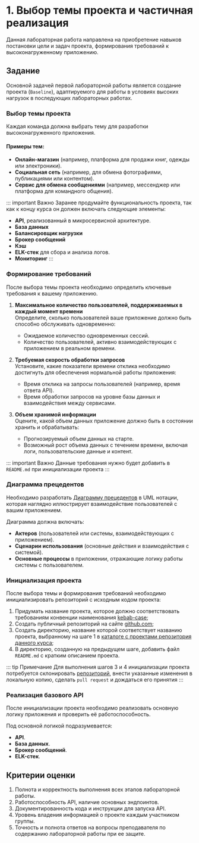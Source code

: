 # 1. Выбор темы проекта и частичная реализация 

Данная лабораторная работа направлена на приобретение навыков постановки цели и задач проекта, формирования требований к высоконагруженному приложению.

## Задание

Основной задачей первой лабораторной работы является создание проекта (`Baseline`), адаптируемого для работы в условиях высоких нагрузок в последующих лабораторных работах.

### Выбор темы проекта

Каждая команда должна выбрать тему для разработки высоконагруженного приложения.

#### Примеры тем:

- **Онлайн-магазин** (например, платформа для продажи книг, одежды или электроники).  
- **Социальная сеть** (например, для обмена фотографиями, публикациями или контентом).  
- **Сервис для обмена сообщениями** (например, мессенджер или платформа для командного общения). 

::: important Важно
Заранее продумайте функциональность проекта, так как к концу курса он должен включать следующие элементы:  
- **API**, реализованный в микросервисной архитектуре.  
- **База данных**   
- **Балансировщик нагрузки** 
- **Брокер сообщений**
- **Кэш** 
- **ELK-стек** для сбора и анализа логов.  
- **Мониторинг** 
:::

### Формирование требований

После выбора темы проекта необходимо определить ключевые требования к вашему приложению.

1. **Максимальное количество пользователей, поддерживаемых в каждый момент времени**  
   Определите, сколько пользователей ваше приложение должно быть способно обслуживать одновременно:
   - Ожидаемое количество одновременных сессий.
   - Количество пользователей, активно взаимодействующих с приложением в реальном времени.

2. **Требуемая скорость обработки запросов**  
   Установите, какие показатели времени отклика необходимо достигнуть для обеспечения нормальной работы приложения:
   - Время отклика на запросы пользователей (например, время ответа API).
   - Время обработки запросов на уровне базы данных и взаимодействия между сервисами.

3. **Объем хранимой информации**  
   Оцените, какой объем данных приложение должно быть в состоянии хранить и обрабатывать:
   - Прогнозируемый объем данных на старте.
   - Возможный рост объема данных с течением времени, включая логи, пользовательские данные и контент.


::: important Важно
Данные требования нужно будет добавить в `README.md` при инициализации проекта
:::

### Диаграмма прецедентов

Необходимо разработать [Диаграмму прецедентов](https://creately.com/blog/ru/%D0%B4%D0%B8%D0%B0%D0%B3%D1%80%D0%B0%D0%BC%D0%BC%D0%B0/%D1%83%D1%87%D0%B5%D0%B1%D0%BD%D0%BE%D0%B5-%D0%BF%D0%BE%D1%81%D0%BE%D0%B1%D0%B8%D0%B5-%D0%BF%D0%BE-%D0%B4%D0%B8%D0%B0%D0%B3%D1%80%D0%B0%D0%BC%D0%BC%D0%B0-%D0%BF%D1%80%D0%B5%D1%86%D0%B5%D0%B4%D0%B5/) в UML нотации, которая наглядно иллюстрирует взаимодействие пользователей с вашим приложением.

Диаграмма должна включать:
- **Актеров** (пользователей или системы, взаимодействующих с приложением).
- **Сценарии использования** (основные действия и взаимодействия с системой).
- **Основные процессы** в приложении, отражающие логику работы системы с пользователем.


### Инициализация проекта
После выбора темы и формирования требований необходимо инициализировать репозиторий с исходным кодом проекта:
1. Придумать название проекта, которое должно соответствовать требованиям конвенции наименования [kebab-case](https://www.theserverside.com/definition/Kebab-case);
1. Создать публичный репозиторий на сайте [github.com](https://github.com);
1. Создать директорию, название которой соответствует названию проекта, выбранному на шаге 1 в [каталоге с проектами репозитория данного курса](https://github.com/MANASLU8/chappel-source/tree/master/docs/project);
1. В директорию, созданную на предыдущем шаге, добавить файл `README.md` с кратким описанием проекта.

::: tip Примечание
Для выполнения шагов 3 и 4 инициализации проекта потребуется склонировать [репозиторий](https://github.com/MANASLU8/chappel-source), внести указанные изменения в локальную копию, сделать `pull request` и дождаться его принятия
:::

### Реализация базового API
После инициализации проекта необходимо реализовать основную логику приложения и проверить её работоспособность.


Под основной логикой подразумевается:

- **API**.
- **База данных**.
- **Брокер сообщений**.
- **ELK-стек**.

## Критерии оценки
1. Полнота и корректность выполнения всех этапов лабораторной работы.
1. Работоспособность API, наличие основных эндпоинтов.
1. Документированность кода и инструкции для запуска API.
1. Уровень владения информацией о проекте каждым участником группы.
1. Точность и полнота ответов на вопросы преподавателя по содержанию лабораторной работы при ее защите.


